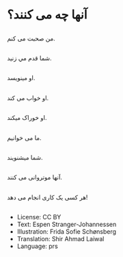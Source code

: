 # آنها چه می کنند؟

##
من صحبت می کنم.

##
شما قدم مي زنيد.

##
او مينويسد.

##
او خواب می کند.

##
او خوراک میکند.

##
ما می خوانیم.

##
شما ميشنويند.

##
آنها موتروانی می کنند.

##
هر کسی يک کاری انجام می دهد!

##
* License: CC BY
* Text: Espen Stranger-Johannessen
* Illustration: Frida Sofie Schønsberg
* Translation: Shir Ahmad Laiwal
* Language: prs
